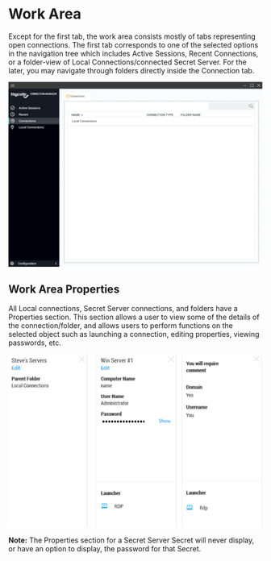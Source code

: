# Work Area

Except for the first tab, the work area consists mostly of tabs representing open connections. The first tab corresponds to one of the selected options in the navigation tree which includes Active Sessions, Recent Connections, or a folder-view of Local Connections/connected Secret Server. For the later, you may navigate through folders directly inside the Connection tab.  

![main-screen](images\main-screen.png)

## Work Area Properties

All Local connections, Secret Server connections, and folders have a Properties section. This section allows a user to view some of the details of the connection/folder, and allows users to perform functions on the selected object such as launching a connection, editing properties, viewing passwords, etc.

![prop-area](images\prop-area.png)

**Note:** The Properties section for a Secret Server Secret will never display, or have an option to display, the password for that Secret.  
